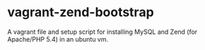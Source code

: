 vagrant-zend-bootstrap
======================

A vagrant file and setup script for installing MySQL and Zend (for Apache/PHP 5.4) in an ubuntu vm.
